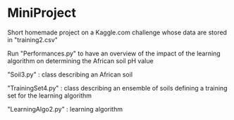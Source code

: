 MiniProject
===========

Short homemade project on a Kaggle.com challenge whose data are stored in "training2.csv"

Run "Performances.py" to have an overview of the impact of the learning algorithm on determining the African soil pH value

"Soil3.py" : class describing an African soil

"TrainingSet4.py" : class describing an ensemble of soils defining a training set for the learning algorithm

"LearningAlgo2.py" : learning algorithm

